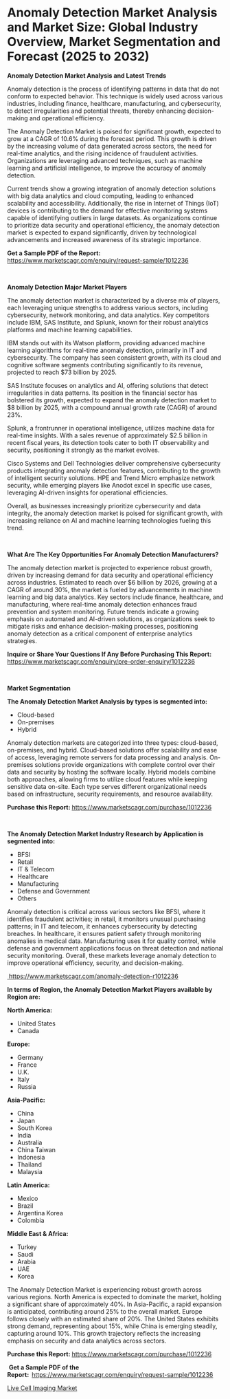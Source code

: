 <p><h1>Anomaly Detection Market Analysis and Market Size: Global Industry Overview, Market Segmentation and Forecast (2025 to 2032)</h1></p><p><strong>Anomaly Detection Market Analysis and Latest Trends</strong></p>
<p><p>Anomaly detection is the process of identifying patterns in data that do not conform to expected behavior. This technique is widely used across various industries, including finance, healthcare, manufacturing, and cybersecurity, to detect irregularities and potential threats, thereby enhancing decision-making and operational efficiency.</p><p>The Anomaly Detection Market is poised for significant growth, expected to grow at a CAGR of 10.6% during the forecast period. This growth is driven by the increasing volume of data generated across sectors, the need for real-time analytics, and the rising incidence of fraudulent activities. Organizations are leveraging advanced techniques, such as machine learning and artificial intelligence, to improve the accuracy of anomaly detection.</p><p>Current trends show a growing integration of anomaly detection solutions with big data analytics and cloud computing, leading to enhanced scalability and accessibility. Additionally, the rise in Internet of Things (IoT) devices is contributing to the demand for effective monitoring systems capable of identifying outliers in large datasets. As organizations continue to prioritize data security and operational efficiency, the anomaly detection market is expected to expand significantly, driven by technological advancements and increased awareness of its strategic importance.</p></p>
<p><strong>Get a Sample PDF of the Report:&nbsp;</strong> <a href="https://www.marketscagr.com/enquiry/request-sample/1012236?utm_campaign=3285&utm_medium=2&utm_source=Github&utm_content=ia&utm_term=05032025&utm_id=anomaly-detection">https://www.marketscagr.com/enquiry/request-sample/1012236</a></p>
<p>&nbsp;</p>
<p><strong>Anomaly Detection Major Market Players</strong></p>
<p><p>The anomaly detection market is characterized by a diverse mix of players, each leveraging unique strengths to address various sectors, including cybersecurity, network monitoring, and data analytics. Key competitors include IBM, SAS Institute, and Splunk, known for their robust analytics platforms and machine learning capabilities. </p><p>IBM stands out with its Watson platform, providing advanced machine learning algorithms for real-time anomaly detection, primarily in IT and cybersecurity. The company has seen consistent growth, with its cloud and cognitive software segments contributing significantly to its revenue, projected to reach $73 billion by 2025.</p><p>SAS Institute focuses on analytics and AI, offering solutions that detect irregularities in data patterns. Its position in the financial sector has bolstered its growth, expected to expand the anomaly detection market to $8 billion by 2025, with a compound annual growth rate (CAGR) of around 23%.</p><p>Splunk, a frontrunner in operational intelligence, utilizes machine data for real-time insights. With a sales revenue of approximately $2.5 billion in recent fiscal years, its detection tools cater to both IT observability and security, positioning it strongly as the market evolves.</p><p>Cisco Systems and Dell Technologies deliver comprehensive cybersecurity products integrating anomaly detection features, contributing to the growth of intelligent security solutions. HPE and Trend Micro emphasize network security, while emerging players like Anodot excel in specific use cases, leveraging AI-driven insights for operational efficiencies.</p><p>Overall, as businesses increasingly prioritize cybersecurity and data integrity, the anomaly detection market is poised for significant growth, with increasing reliance on AI and machine learning technologies fueling this trend.</p></p>
<p>&nbsp;</p>
<p><strong>What Are The Key Opportunities For Anomaly Detection Manufacturers?</strong></p>
<p><p>The anomaly detection market is projected to experience robust growth, driven by increasing demand for data security and operational efficiency across industries. Estimated to reach over $6 billion by 2026, growing at a CAGR of around 30%, the market is fueled by advancements in machine learning and big data analytics. Key sectors include finance, healthcare, and manufacturing, where real-time anomaly detection enhances fraud prevention and system monitoring. Future trends indicate a growing emphasis on automated and AI-driven solutions, as organizations seek to mitigate risks and enhance decision-making processes, positioning anomaly detection as a critical component of enterprise analytics strategies.</p></p>
<p><strong>Inquire or Share Your Questions If Any Before Purchasing This Report:</strong> <a href="https://www.marketscagr.com/enquiry/pre-order-enquiry/1012236?utm_campaign=3285&utm_medium=2&utm_source=Github&utm_content=ia&utm_term=05032025&utm_id=anomaly-detection">https://www.marketscagr.com/enquiry/pre-order-enquiry/1012236</a></p>
<p>&nbsp;</p>
<p><strong>Market Segmentation</strong></p>
<p><strong>The Anomaly Detection Market Analysis by types is segmented into:</strong></p>
<p><ul><li>Cloud-based</li><li>On-premises</li><li>Hybrid</li></ul></p>
<p><p>Anomaly detection markets are categorized into three types: cloud-based, on-premises, and hybrid. Cloud-based solutions offer scalability and ease of access, leveraging remote servers for data processing and analysis. On-premises solutions provide organizations with complete control over their data and security by hosting the software locally. Hybrid models combine both approaches, allowing firms to utilize cloud features while keeping sensitive data on-site. Each type serves different organizational needs based on infrastructure, security requirements, and resource availability.</p></p>
<p><strong>Purchase this Report:&nbsp;</strong><a href="https://www.marketscagr.com/purchase/1012236?utm_campaign=3285&utm_medium=2&utm_source=Github&utm_content=ia&utm_term=05032025&utm_id=anomaly-detection">https://www.marketscagr.com/purchase/1012236</a></p>
<p>&nbsp;</p>
<p><strong>The Anomaly Detection Market Industry Research by Application is segmented into:</strong></p>
<p><ul><li>BFSI</li><li>Retail</li><li>IT & Telecom</li><li>Healthcare</li><li>Manufacturing</li><li>Defense and Government</li><li>Others</li></ul></p>
<p><p>Anomaly detection is critical across various sectors like BFSI, where it identifies fraudulent activities; in retail, it monitors unusual purchasing patterns; in IT and telecom, it enhances cybersecurity by detecting breaches. In healthcare, it ensures patient safety through monitoring anomalies in medical data. Manufacturing uses it for quality control, while defense and government applications focus on threat detection and national security monitoring. Overall, these markets leverage anomaly detection to improve operational efficiency, security, and decision-making.</p></p>
<p><a href="https://www.marketscagr.com/anomaly-detection-r1012236?utm_campaign=3285&utm_medium=2&utm_source=Github&utm_content=ia&utm_term=05032025&utm_id=anomaly-detection">&nbsp;https://www.marketscagr.com/anomaly-detection-r1012236</a></p>
<p><strong>In terms of Region, the Anomaly Detection Market Players available by Region are:</strong></p>
<p>
    <p> <strong> North America: </strong>
        <ul>
            <li>United States</li>
            <li>Canada</li>
        </ul>
        </p> 
    <p> <strong> Europe: </strong>
        <ul>
            <li>Germany</li>
            <li>France</li>
            <li>U.K.</li>
            <li>Italy</li>
            <li>Russia</li>
        </ul>
        </p> 
    <p> <strong> Asia-Pacific: </strong>
        <ul>
            <li>China</li>
            <li>Japan</li>
            <li>South Korea</li>
            <li>India</li>
            <li>Australia</li>
            <li>China Taiwan</li>
            <li>Indonesia</li>
            <li>Thailand</li>
            <li>Malaysia</li>
        </ul>
        </p> 
    <p> <strong> Latin America: </strong>
        <ul>
            <li>Mexico</li>
            <li>Brazil</li>
            <li>Argentina Korea</li>
            <li>Colombia</li>
        </ul>
        </p> 
    <p> <strong> Middle East & Africa: </strong>
        <ul>
            <li>Turkey</li>
            <li>Saudi</li>
            <li>Arabia</li>
            <li>UAE</li>
            <li>Korea</li>
        </ul>
    </p>
    </p>
<p><p>The Anomaly Detection Market is experiencing robust growth across various regions. North America is expected to dominate the market, holding a significant share of approximately 40%. In Asia-Pacific, a rapid expansion is anticipated, contributing around 25% to the overall market. Europe follows closely with an estimated share of 20%. The United States exhibits strong demand, representing about 15%, while China is emerging steadily, capturing around 10%. This growth trajectory reflects the increasing emphasis on security and data analytics across sectors.</p></p>
<p><strong>Purchase this Report: </strong><a href="https://www.marketscagr.com/purchase/1012236?utm_campaign=3285&utm_medium=2&utm_source=Github&utm_content=ia&utm_term=05032025&utm_id=anomaly-detection">https://www.marketscagr.com/purchase/1012236</a></p>
<p>&nbsp;<strong>Get a Sample PDF of the Report:&nbsp;&nbsp;</strong><a href="https://www.marketscagr.com/enquiry/request-sample/1012236?utm_campaign=3285&utm_medium=2&utm_source=Github&utm_content=ia&utm_term=05032025&utm_id=anomaly-detection">https://www.marketscagr.com/enquiry/request-sample/1012236</a></p>
<p><strong></strong></p>
<p><p><a href="https://github.com/ElviraLeka1962/Market-Research-Report-List-1/blob/main/live-cell-imaging-market.md?utm_campaign=3285&utm_medium=2&utm_source=Github&utm_content=ia&utm_term=05032025&utm_id=anomaly-detection">Live Cell Imaging Market</a></p></p>